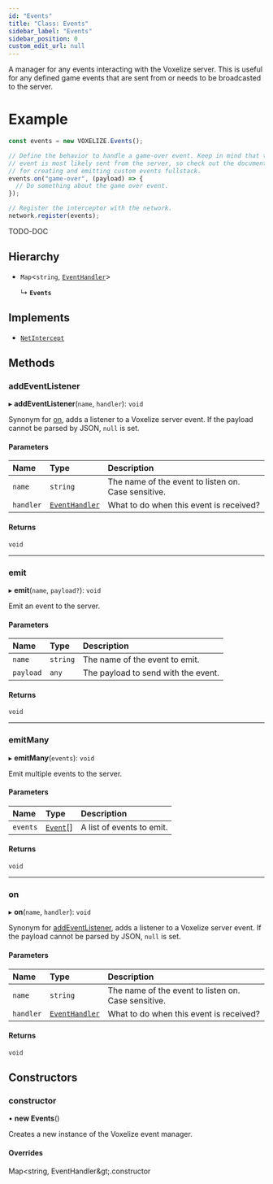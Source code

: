 ```yaml
---
id: "Events"
title: "Class: Events"
sidebar_label: "Events"
sidebar_position: 0
custom_edit_url: null
---
```


A manager for any events interacting with the Voxelize server. This is useful
for any defined game events that are sent from or needs to be broadcasted to
the server.

# Example
```ts
const events = new VOXELIZE.Events();

// Define the behavior to handle a game-over event. Keep in mind that this
// event is most likely sent from the server, so check out the documentations
// for creating and emitting custom events fullstack.
events.on("game-over", (payload) => {
  // Do something about the game over event.
});

// Register the interceptor with the network.
network.register(events);
```

TODO-DOC

## Hierarchy

- `Map`<`string`, [`EventHandler`](../modules.md#eventhandler-96)\>

  ↳ **`Events`**

## Implements

- [`NetIntercept`](../interfaces/NetIntercept.md)

## Methods

### addEventListener

▸ **addEventListener**(`name`, `handler`): `void`

Synonym for [on](Events.md#on-96), adds a listener to a Voxelize server event.
If the payload cannot be parsed by JSON, `null` is set.

#### Parameters

| Name | Type | Description |
| :------ | :------ | :------ |
| `name` | `string` | The name of the event to listen on. Case sensitive. |
| `handler` | [`EventHandler`](../modules.md#eventhandler-96) | What to do when this event is received? |

#### Returns

`void`

___

### emit

▸ **emit**(`name`, `payload?`): `void`

Emit an event to the server.

#### Parameters

| Name | Type | Description |
| :------ | :------ | :------ |
| `name` | `string` | The name of the event to emit. |
| `payload` | `any` | The payload to send with the event. |

#### Returns

`void`

___

### emitMany

▸ **emitMany**(`events`): `void`

Emit multiple events to the server.

#### Parameters

| Name | Type | Description |
| :------ | :------ | :------ |
| `events` | [`Event`](../modules.md#event-96)[] | A list of events to emit. |

#### Returns

`void`

___

### on

▸ **on**(`name`, `handler`): `void`

Synonym for [addEventListener](Events.md#addeventlistener-96), adds a listener to a Voxelize server event.
If the payload cannot be parsed by JSON, `null` is set.

#### Parameters

| Name | Type | Description |
| :------ | :------ | :------ |
| `name` | `string` | The name of the event to listen on. Case sensitive. |
| `handler` | [`EventHandler`](../modules.md#eventhandler-96) | What to do when this event is received? |

#### Returns

`void`

## Constructors

### constructor

• **new Events**()

Creates a new instance of the Voxelize event manager.

#### Overrides

Map&lt;string, EventHandler\&gt;.constructor
